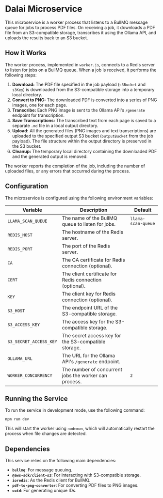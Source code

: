 # Dalai Microservice

This microservice is a worker process that listens to a BullMQ message queue for jobs to process PDF files. On receiving a job, it downloads a PDF file from an S3-compatible storage, transcribes it using the Ollama API, and uploads the results back to an S3 bucket.

## How it Works

The worker process, implemented in `worker.js`, connects to a Redis server to listen for jobs on a BullMQ queue. When a job is received, it performs the following steps:

1.  **Download:** The PDF file specified in the job payload (`s3Bucket` and `s3Key`) is downloaded from the S3-compatible storage into a temporary local directory.
2.  **Convert to PNG:** The downloaded PDF is converted into a series of PNG images, one for each page.
3.  **Transcribe:** Each PNG image is sent to the Ollama API's `/generate` endpoint for transcription.
4.  **Save Transcriptions:** The transcribed text from each page is saved to a separate `.md` file in a local output directory.
5.  **Upload:** All the generated files (PNG images and text transcriptions) are uploaded to the specified output S3 bucket (`outputBucket` from the job payload). The file structure within the output directory is preserved in the S3 bucket.
6.  **Cleanup:** The temporary local directory containing the downloaded PDF and the generated output is removed.

The worker reports the completion of the job, including the number of uploaded files, or any errors that occurred during the process.

## Configuration

The microservice is configured using the following environment variables:

| Variable                | Description                                                                 | Default                  |
| ----------------------- | --------------------------------------------------------------------------- | ------------------------ |
| `LLAMA_SCAN_QUEUE`      | The name of the BullMQ queue to listen for jobs.                            | `llama-scan-queue`       |
| `REDIS_HOST`            | The hostname of the Redis server.                                           |                          |
| `REDIS_PORT`            | The port of the Redis server.                                               |                          |
| `CA`                    | The CA certificate for Redis connection (optional).                         |                          |
| `CERT`                  | The client certificate for Redis connection (optional).                     |                          |
| `KEY`                   | The client key for Redis connection (optional).                             |                          |
| `S3_HOST`               | The endpoint URL of the S3-compatible storage.                              |                          |
| `S3_ACCESS_KEY`         | The access key for the S3-compatible storage.                               |                          |
| `S3_SECRET_ACCESS_KEY`  | The secret access key for the S3-compatible storage.                        |                          |
| `OLLAMA_URL`            | The URL for the Ollama API's `/generate` endpoint.                          |                          |
| `WORKER_CONCURRENCY`    | The number of concurrent jobs the worker can process.                       | `2`                      |

## Running the Service

To run the service in development mode, use the following command:

```bash
npm run dev
```

This will start the worker using `nodemon`, which will automatically restart the process when file changes are detected.

## Dependencies

This service relies on the following main dependencies:

-   **`bullmq`**: For message queuing.
-   **`@aws-sdk/client-s3`**: For interacting with S3-compatible storage.
-   **`ioredis`**: As the Redis client for BullMQ.
-   **`pdf-to-png-converter`**: For converting PDF files to PNG images.
-   **`uuid`**: For generating unique IDs.
